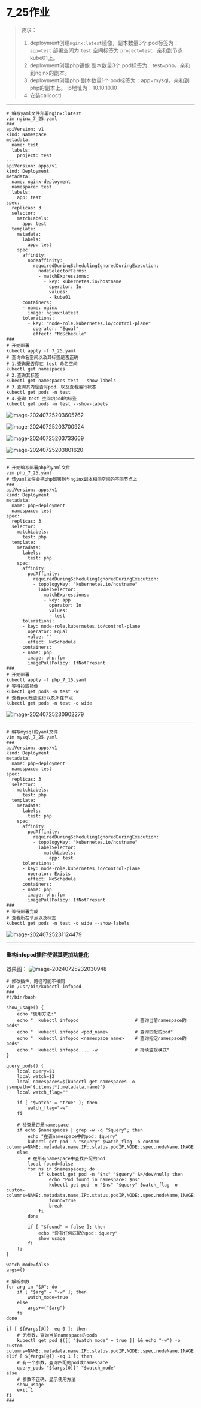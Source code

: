 # 7_25作业

> 要求：
>
> 1. deployment创建`nginx:latest`镜像，副本数量3个
>    pod标签为：`app=test`  部署空间为  `test`  空间标签为  `project=test ` 
>    亲和到节点kube01上。
> 2. deployment创建php镜像
>    副本数量3个
>    pod标签为：test=php，亲和到nginx的副本。
> 3. deployment创建php
>    副本数量1个
>    pod标签为：app=mysql，亲和到php的副本上。
>    ip地址为：10.10.10.10
> 4. 安装calicoctl

------

```shell
# 编写yaml文件部署nginx:latest
vim nginx_7_25.yaml
###
apiVersion: v1
kind: Namespace
metadata:
  name: test
  labels:
    project: test
---
apiVersion: apps/v1
kind: Deployment
metadata:
  name: nginx-deployment
  namespace: test
  labels:
    app: test
spec:
  replicas: 3
  selector:
    matchLabels:
      app: test
  template:
    metadata:
      labels:
        app: test
    spec:
      affinity:
        nodeAffinity:
          requiredDuringSchedulingIgnoredDuringExecution:
            nodeSelectorTerms:
            - matchExpressions:
              - key: kubernetes.io/hostname
                operator: In
                values:
                - kube01
      containers:
      - name: nginx
        image: nginx:latest
      tolerations:  
        - key: "node-role.kubernetes.io/control-plane"
          operator: "Equal"
          effect: "NoSchedule" 
###
# 开始部署
kubectl apply -f 7_25.yaml
# 查询命名空间以及其标签是否正确
# 1.查询是否存在 test 命名空间
kubectl get namespaces
# 2.查询其标签
kubectl get namespaces test --show-labels
# 3.查询其内是否有pod，以及查看运行状态
kubectl get pods -n test
# 4.查询 test 空间内pod的标签
kubectl get pods -n test --show-labels 
```

 ![image-20240725203605762](https://gitee.com/zhaojiedong/img/raw/master/image-20240725203605762.png "查询是否存在 test 命名空间")

 ![image-20240725203700924](https://gitee.com/zhaojiedong/img/raw/master/image-20240725203700924.png "查询其标签")

 ![image-20240725203733669](https://gitee.com/zhaojiedong/img/raw/master/image-20240725203733669.png "查询其内是否有pod，以及查看运行状态")

![image-20240725203801620](https://gitee.com/zhaojiedong/img/raw/master/image-20240725203801620.png "查询 test 空间内pod的标签")

------

```shell
# 开始编写部署php的yaml文件
vim php_7_25.yaml
# 该yaml文件会把php部署到与nginx副本相同空间的不同节点上
###
apiVersion: apps/v1
kind: Deployment
metadata:
  name: php-deployment
  namespace: test
spec:
  replicas: 3
  selector:
    matchLabels:
      test: php
  template:
    metadata:
      labels:
        test: php
    spec:
      affinity:
        podAffinity:
          requiredDuringSchedulingIgnoredDuringExecution:
          - topologyKey: "kubernetes.io/hostname"
            labelSelector:
              matchExpressions:
              - key: app
                operator: In
                values:
                - test
      tolerations:
      - key: node-role.kubernetes.io/control-plane
        operator: Equal
        value: ""
        effect: NoSchedule
      containers:
      - name: php
        image: php:fpm
        imagePullPolicy: IfNotPresent
###
# 开始部署
kubectl apply -f php_7_15.yaml 
# 等待拉取镜像
kubectl get pods -n test -w
# 查看pod是否运行以及所在节点
kubectl get pods -n test -o wide
```

![image-20240725230902279](https://gitee.com/zhaojiedong/img/raw/master/image-20240725230902279.png "查看pod是否运行以及所在节点")

------

```shell
# 编写mysql的yaml文件
vim mysql_7_25.yaml
###
apiVersion: apps/v1
kind: Deployment
metadata:
  name: php-deployment
  namespace: test
spec:
  replicas: 3
  selector:
    matchLabels:
      test: php
  template:
    metadata:
      labels:
        test: php
    spec:
      affinity:
        podAffinity:
          requiredDuringSchedulingIgnoredDuringExecution:
          - topologyKey: "kubernetes.io/hostname"
            labelSelector:
              matchLabels:
                app: test
      tolerations:
      - key: node-role.kubernetes.io/control-plane
        operator: Exists
        effect: NoSchedule
      containers:
      - name: php
        image: php:fpm
        imagePullPolicy: IfNotPresent
###
# 等待部署完成
# 查看所在节点以及标签
kubectl get pods -n test -o wide --show-labels
```

![image-20240725231124479](https://gitee.com/zhaojiedong/img/raw/master/image-20240725231124479.png '查看所在节点以及标签')

------

#### 重构infopod插件使得其更加功能化

效果图：
![image-20240725232030948](https://gitee.com/zhaojiedong/img/raw/master/image-20240725232030948.png '使用插件简单地查询pod以及namespace内的pod')

~~~shell
# 修改插件，路径可能不相同
vim /usr/bin/kubectl-infopod
###
#!/bin/bash

show_usage() {
    echo "使用方法:"
    echo "  kubectl infopod                     # 查询当前namespace的pods"
    echo "  kubectl infopod <pod_name>          # 查询匹配的pod"
    echo "  kubectl infopod <namespace_name>    # 查询指定namespace的pods"
    echo "  kubectl infopod ... -w              # 持续监视模式"
}

query_pods() {
    local query=$1
    local watch=$2
    local namespaces=$(kubectl get namespaces -o jsonpath='{.items[*].metadata.name}')
    local watch_flag=""
    
    if [ "$watch" = "true" ]; then
        watch_flag="-w"
    fi
    
    # 检查是否是namespace
    if echo $namespaces | grep -w -q "$query"; then
        echo "在该namespace中的pod: $query"
        kubectl get pod -n "$query" $watch_flag -o custom-columns=NAME:.metadata.name,IP:.status.podIP,NODE:.spec.nodeName,IMAGE:.spec.containers[0].image
    else
        # 在所有namespace中查找匹配的pod
        local found=false
        for ns in $namespaces; do
            if kubectl get pod -n "$ns" "$query" &>/dev/null; then
                echo "Pod found in namespace: $ns"
                kubectl get pod -n "$ns" "$query" $watch_flag -o custom-columns=NAME:.metadata.name,IP:.status.podIP,NODE:.spec.nodeName,IMAGE:.spec.containers[0].image
                found=true
                break
            fi
        done
        
        if [ "$found" = false ]; then
            echo "没有任何匹配的pod: $query"
            show_usage
        fi
    fi
}

watch_mode=false
args=()

# 解析参数
for arg in "$@"; do
    if [ "$arg" = "-w" ]; then
        watch_mode=true
    else
        args+=("$arg")
    fi
done

if [ ${#args[@]} -eq 0 ]; then
    # 无参数，查询当前namespace的pods
    kubectl get pod $([[ "$watch_mode" = true ]] && echo "-w") -o custom-columns=NAME:.metadata.name,IP:.status.podIP,NODE:.spec.nodeName,IMAGE:.spec.containers[0].image
elif [ ${#args[@]} -eq 1 ]; then
    # 有一个参数，查询匹配的pod或namespace
    query_pods "${args[0]}" "$watch_mode"
else
    # 参数不正确，显示使用方法
    show_usage
    exit 1
fi
###
~~~



